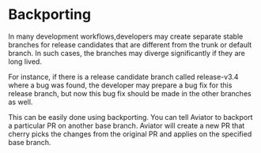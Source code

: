 # Backporting

In many development workflows,developers may create separate stable branches for release candidates that are different from the trunk or default branch. In such cases, the branches may diverge significantly if they are long lived.

For instance, if there is a release candidate branch called release-v3.4 where a bug was found, the developer may prepare a bug fix for this release branch, but now this bug fix should be made in the other branches as well.

This can be easily done using backporting. You can tell Aviator to backport a particular PR on another base branch. Aviator will create a new PR that cherry picks the changes from the original PR and applies on the specified base branch.